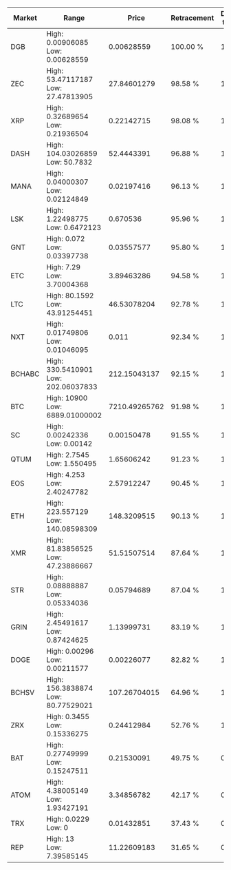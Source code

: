| Market | Range | Price| Retracement | Doubles to 50% |
| --- | --- | --- | --- | --- |
| DGB | High: 0.00906085<br />Low: 0.00628559 | 0.00628559 | 100.00 % | 1.22 |
| ZEC | High: 53.47117187<br />Low: 27.47813905 | 27.84601279 | 98.58 % | 1.45 |
| XRP | High: 0.32689654<br />Low: 0.21936504 | 0.22142715 | 98.08 % | 1.23 |
| DASH | High: 104.03026859<br />Low: 50.7832 | 52.4443391 | 96.88 % | 1.48 |
| MANA | High: 0.04000307<br />Low: 0.02124849 | 0.02197416 | 96.13 % | 1.39 |
| LSK | High: 1.22498775<br />Low: 0.6472123 | 0.670536 | 95.96 % | 1.40 |
| GNT | High: 0.072<br />Low: 0.03397738 | 0.03557577 | 95.80 % | 1.49 |
| ETC | High: 7.29<br />Low: 3.70004368 | 3.89463286 | 94.58 % | 1.41 |
| LTC | High: 80.1592<br />Low: 43.91254451 | 46.53078204 | 92.78 % | 1.33 |
| NXT | High: 0.01749806<br />Low: 0.01046095 | 0.011 | 92.34 % | 1.27 |
| BCHABC | High: 330.5410901<br />Low: 202.06037833 | 212.15043137 | 92.15 % | 1.26 |
| BTC | High: 10900<br />Low: 6889.01000002 | 7210.49265762 | 91.98 % | 1.23 |
| SC | High: 0.00242336<br />Low: 0.00142 | 0.00150478 | 91.55 % | 1.28 |
| QTUM | High: 2.7545<br />Low: 1.550495 | 1.65606242 | 91.23 % | 1.30 |
| EOS | High: 4.253<br />Low: 2.40247782 | 2.57912247 | 90.45 % | 1.29 |
| ETH | High: 223.557129<br />Low: 140.08598309 | 148.3209515 | 90.13 % | 1.23 |
| XMR | High: 81.83856525<br />Low: 47.23886667 | 51.51507514 | 87.64 % | 1.25 |
| STR | High: 0.08888887<br />Low: 0.05334036 | 0.05794689 | 87.04 % | 1.23 |
| GRIN | High: 2.45491617<br />Low: 0.87424625 | 1.13999731 | 83.19 % | 1.46 |
| DOGE | High: 0.00296<br />Low: 0.00211577 | 0.00226077 | 82.82 % | 1.12 |
| BCHSV | High: 156.3838874<br />Low: 80.77529021 | 107.26704015 | 64.96 % | 1.11 |
| ZRX | High: 0.3455<br />Low: 0.15336275 | 0.24412984 | 52.76 % | 1.02 |
| BAT | High: 0.27749999<br />Low: 0.15247511 | 0.21530091 | 49.75 % | 0.00 |
| ATOM | High: 4.38005149<br />Low: 1.93427191 | 3.34856782 | 42.17 % | 0.00 |
| TRX | High: 0.0229<br />Low: 0 | 0.01432851 | 37.43 % | 0.00 |
| REP | High: 13<br />Low: 7.39585145 | 11.22609183 | 31.65 % | 0.00 |
